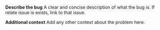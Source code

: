 **Describe the bug**
A clear and concise description of what the bug is. 
If relate issue is exists, link to that issue.

**Additional context**
Add any other context about the problem here.
